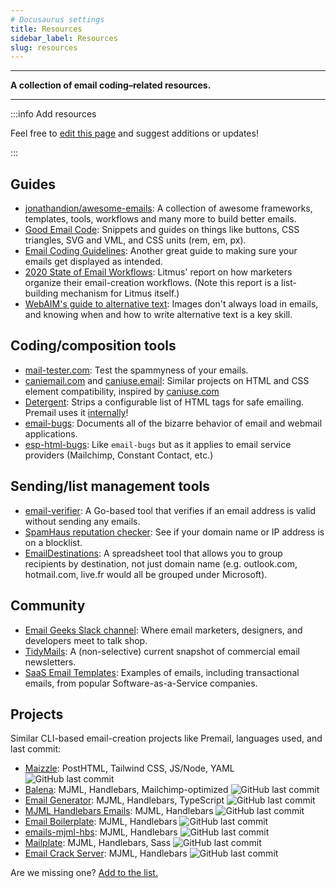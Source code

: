 ```yaml
---
# Docusaurus settings
title: Resources
sidebar_label: Resources
slug: resources
---
```


---

**A collection of email coding–related resources.**

---

:::info Add resources

Feel free to [edit this page](https://github.com/premail/website/tree/main/docs/98-resources.md) and suggest additions or updates!

:::

## Guides

- [jonathandion/awesome-emails](https://github.com/jonathandion/awesome-emails): A collection of awesome frameworks, templates, tools, workflows and many more to build better emails.
- [Good Email Code](https://www.goodemailcode.com/): Snippets and guides on things like buttons, CSS triangles, SVG and VML, and CSS units (rem, em, px).
- [Email Coding Guidelines](https://github.com/hteumeuleu/email-guidelines): Another great guide to making sure your emails get displayed as intended.
- [2020 State of Email Workflows](https://www.litmus.com/resources/2020-state-of-email-workflows/): Litmus' report on how marketers organize their email-creation workflows. (Note this report is a list-building mechanism for Litmus itself.)
- [WebAIM's guide to alternative text](https://webaim.org/techniques/alttext/): Images don't always load in emails, and knowing when and how to write alternative text is a key skill.

## Coding/composition tools

- [mail-tester.com](https://www.mail-tester.com/): Test the spammyness of your emails.
- [caniemail.com](https://www.caniemail.com/) and [caniuse.email](https://caniuse.email/): Similar projects on HTML and CSS element compatibility, inspired by [caniuse.com](https://caniuse.com/)
- [Detergent](https://detergent.io): Strips a configurable list of HTML tags for safe emailing. Premail uses it [internally](https://codsen.com/os/detergent/)!
- [email-bugs](https://github.com/hteumeuleu/email-bugs): Documents all of the bizarre behavior of email and webmail applications.
- [esp-html-bugs](https://github.com/Badsender-com/esp-html-bugs): Like `email-bugs` but as it applies to email service providers (Mailchimp, Constant Contact, etc.)

## Sending/list management tools

- [email-verifier](https://github.com/AfterShip/email-verifier): A Go-based tool that verifies if an email address is valid without sending any emails.
- [SpamHaus reputation checker](https://check.spamhaus.org/): See if your domain name or IP address is on a blocklist.
- [EmailDestinations](https://github.com/Badsender-com/EmailDestinations): A spreadsheet tool that allows you to group recipients by destination, not just domain name (e.g. outlook.com, hotmail.com, live.fr would all be grouped under Microsoft).

## Community

- [Email Geeks Slack channel](https://email.geeks.chat/): Where email marketers, designers, and developers meet to talk shop.
- [TidyMails](https://tidymails.com/): A (non-selective) current snapshot of commercial email newsletters.
- [SaaS Email Templates](https://saasemailtemplates.io/templates): Examples of emails, including transactional emails, from popular Software-as-a-Service companies.

## Projects

Similar CLI-based email-creation projects like Premail, languages used, and last commit:

- [Maizzle](https://github.com/maizzle/framework): PostHTML, Tailwind CSS, JS/Node, YAML ![GitHub last commit](https://img.shields.io/github/last-commit/maizzle/framework?style=flat-square)
- [Balena](https://github.com/balena-io/balena-emails): MJML, Handlebars, Mailchimp-optimized ![GitHub last commit](https://img.shields.io/github/last-commit/balena-io/balena-emails?style=flat-square)
- [Email Generator](https://github.com/mikecabana/email-generator): MJML, Handlebars, TypeScript ![GitHub last commit](https://img.shields.io/github/last-commit/mikecabana/email-generator?style=flat-square)
- [MJML Handlebars Emails](https://github.com/pkelleter/mjml-handlebars-emails): MJML, Handlebars ![GitHub last commit](https://img.shields.io/github/last-commit/pkelleter/mjml-handlebars-emails?style=flat-square)
- [Email Boilerplate](https://github.com/kennybecerra/emailBoilerplate): MJML, Handlebars ![GitHub last commit](https://img.shields.io/github/last-commit/kennybecerra/emailBoilerplate?style=flat-square)
- [emails-mjml-hbs](https://github.com/raunsholt/emails-mjml-hbs): MJML, Handlebars ![GitHub last commit](https://img.shields.io/github/last-commit/raunsholt/emails-mjml-hbs?style=flat-square)
- [Mailplate](https://github.com/kevgk/Mailplate): MJML, Handlebars, Sass ![GitHub last commit](https://img.shields.io/github/last-commit/kevgk/Mailplate?style=flat-square)
- [Email Crack Server](https://github.com/as3io/email-crack-server): MJML, Handlebars ![GitHub last commit](https://img.shields.io/github/last-commit/as3io/email-crack-server?style=flat-square)

Are we missing one? [Add to the list.](https://github.com/premail/website/tree/main/docs/98-resources.md)
